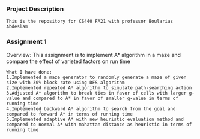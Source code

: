 ### Project Description

```
This is the repository for CS440 FA21 with professor Boularias Abdeslam
```

### Assignment 1
Overview: This assignment is to implement A* algorithm in a maze and compare the effect of varieted factors on run time
```
What I have done:
1.Implemented a maze generator to randomly generate a maze of given size with 30% block rate using DFS algorithm
2.Implemented repeated A* algorithm to simulate path-searching action
3.Adjusted A* algorithm to break ties in favor of cells with larger g-value and compared to A* in favor of smaller g-value in terms of running time
4.Implemented backward A* algorithm to search from the goal and compared to forward A* in terms of running time
5.Implemented adaptive A* with new heuristic evaluation method and compared to normal A* with mahattan distance as heuristic in terms of running time
```
